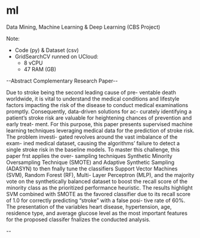# ml
Data Mining, Machine Learning &amp; Deep Learning (CBS Project)

Note: 
 - Code (py) & Dataset (csv)
 - GridSearchCV runned on UCloud: 
 	- 8 vCPU
	- 47 RAM (GB)


--Abstract Complementary Research Paper--

Due to stroke being the second leading cause of pre- ventable death worldwide, it is vital to understand the medical conditions and lifestyle factors impacting the risk of the disease to conduct medical examinations promptly. Consequently, data-driven solutions for ac- curately identifying a patient’s stroke risk are valuable for heightening chances of prevention and early treat- ment. For this purpose, this paper presents supervised machine learning techniques leveraging medical data for the prediction of stroke risk. The problem investi- gated revolves around the vast imbalance of the exam- ined medical dataset, causing the algorithms’ failure to detect a single stroke risk in the baseline models. To master this challenge, this paper frst applies the over- sampling techniques Synthetic Minority Oversampling Technique (SMOTE) and Adaptive Synthetic Sampling (ADASYN) to then fnally tune the classifiers Support Vector Machines (SVM), Random Forest (RF), Multi- Layer Perceptron (MLP), and the majority vote on the synthetically balanced dataset to boost the recall score of the minority class as the prioritized performance heuristic. The results highlight SVM combined with SMOTE as the favored classifier due to its recall score of 1.0 for correctly predicting “stroke” with a false posi- tive rate of 60%. The presentation of the variables heart disease, hypertension, age, residence type, and average glucose level as the most important features for the proposed classifer fnalizes the conducted analysis.


--



